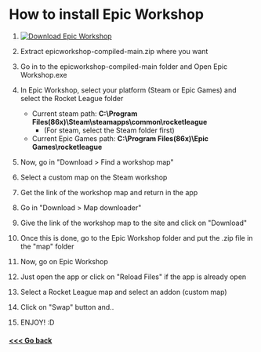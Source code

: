 # How to install Epic Workshop

1. [![Download Epic Workshop](https://img.shields.io/badge/Download-blue?style=flat-square)](https://github.com/Naaikho/epicworkshop-compiled/archive/main.zip)

1. Extract epicworkshop-compiled-main.zip where you want
1. Go in to the epicworkshop-compiled-main folder and Open Epic Workshop.exe

1. In Epic Workshop, select your platform (Steam or Epic Games) and select the Rocket League folder
    - Current steam path: **C:\Program Files(86x)\Steam\steamapps\common\rocketleague**
        - (For steam, select the Steam folder first)
    - Current Epic Games path: **C:\Program Files(86x)\Epic Games\rocketleague**

1. Now, go in "Download > Find a workshop map"
1. Select a custom map on the Steam workshop
1. Get the link of the workshop map and return in the app
1. Go in "Download > Map downloader"
1. Give the link of the workshop map to the site and click on "Download"

1. Once this is done, go to the Epic Workshop folder and put the .zip file in the "map" folder

1. Now, go on Epic Workshop
1. Just open the app or click on "Reload Files" if the app is already open
1. Select a Rocket League map and select an addon (custom map)
1. Click on "Swap" button and..
1. ENJOY! :D

#### [<<< Go back](https://github.com/Naaikho/epicworkshop-compiled)
